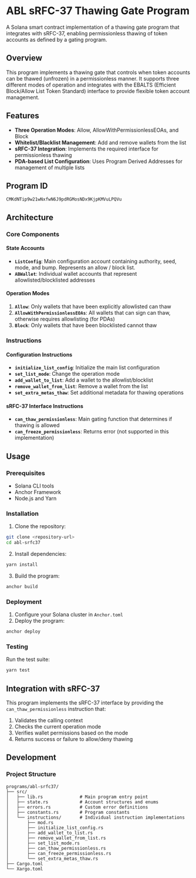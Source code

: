 # ABL sRFC-37 Thawing Gate Program

A Solana smart contract implementation of a thawing gate program that integrates with sRFC-37, enabling permissionless thawing of token accounts as defined by a gating program.

## Overview

This program implements a thawing gate that controls when token accounts can be thawed (unfrozen) in a permissionless manner. It supports three different modes of operation and integrates with the EBALTS (Efficient Block/Allow List Token Standard) interface to provide flexible token account management.

## Features

- **Three Operation Modes**: Allow, AllowWithPermissionlessEOAs, and Block
- **Whitelist/Blacklist Management**: Add and remove wallets from the list
- **sRFC-37 Integration**: Implements the required interface for permissionless thawing
- **PDA-based List Configuration**: Uses Program Derived Addresses for management of multiple lists

## Program ID

```
CMKdNTip9w21wNxfwN6J9pdRGMosNDx9KjpKMVuLPQVu
```

## Architecture

### Core Components

#### State Accounts

- **`ListConfig`**: Main configuration account containing authority, seed, mode, and bump. Represents an allow / block list.
- **`ABWallet`**: Individual wallet accounts that represent allowlisted/blocklisted addresses

#### Operation Modes

1. **`Allow`**: Only wallets that have been explicitly allowlisted can thaw
2. **`AllowWithPermissionlessEOAs`**: All wallets that can sign can thaw, otherwise requires allowlisting (for PDAs)
3. **`Block`**: Only wallets that have been blocklisted cannot thaw

### Instructions

#### Configuration Instructions

- **`initialize_list_config`**: Initialize the main list configuration
- **`set_list_mode`**: Change the operation mode
- **`add_wallet_to_list`**: Add a wallet to the allowlist/blocklist
- **`remove_wallet_from_list`**: Remove a wallet from the list
- **`set_extra_metas_thaw`**: Set additional metadata for thawing operations

#### sRFC-37 Interface Instructions

- **`can_thaw_permissionless`**: Main gating function that determines if thawing is allowed
- **`can_freeze_permissionless`**: Returns error (not supported in this implementation)

## Usage

### Prerequisites

- Solana CLI tools
- Anchor Framework
- Node.js and Yarn

### Installation

1. Clone the repository:
```bash
git clone <repository-url>
cd abl-srfc37
```

2. Install dependencies:
```bash
yarn install
```

3. Build the program:
```bash
anchor build
```

### Deployment

1. Configure your Solana cluster in `Anchor.toml`
2. Deploy the program:
```bash
anchor deploy
```

### Testing

Run the test suite:
```bash
yarn test
```

## Integration with sRFC-37

This program implements the sRFC-37 interface by providing the `can_thaw_permissionless` instruction that:

1. Validates the calling context
2. Checks the current operation mode
3. Verifies wallet permissions based on the mode
4. Returns success or failure to allow/deny thawing


## Development

### Project Structure

```
programs/abl-srfc37/
├── src/
│   ├── lib.rs              # Main program entry point
│   ├── state.rs            # Account structures and enums
│   ├── errors.rs           # Custom error definitions
│   ├── constants.rs        # Program constants
│   └── instructions/       # Individual instruction implementations
│       ├── mod.rs
│       ├── initialize_list_config.rs
│       ├── add_wallet_to_list.rs
│       ├── remove_wallet_from_list.rs
│       ├── set_list_mode.rs
│       ├── can_thaw_permissionless.rs
│       ├── can_freeze_permissionless.rs
│       └── set_extra_metas_thaw.rs
├── Cargo.toml
└── Xargo.toml
```
